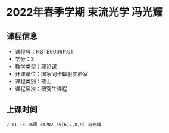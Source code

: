 # 2022年春季学期 束流光学 冯光耀






## 课程信息

- 课程号：NSTE6008P.01
- 学分：3
- 教学类型：理论课
- 开课单位：国家同步辐射实验室
- 课程类别：硕士
- 课程层次：研究生课程

## 上课时间

```
2~11,13~16周 3A202 :5(6,7,8,9) 冯光耀
```

